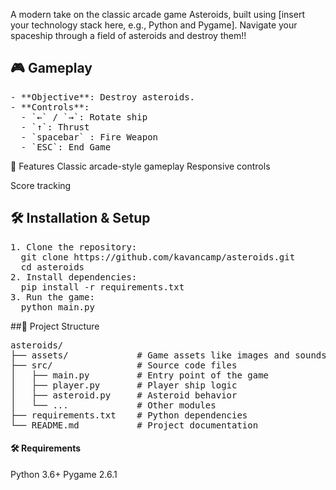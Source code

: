 A modern take on the classic arcade game Asteroids, built using [insert your technology stack here, e.g., Python and Pygame]. Navigate your spaceship through a field of asteroids and destroy them!!

## 🎮 Gameplay
<pre>
- **Objective**: Destroy asteroids.
- **Controls**:
  - `←` / `→`: Rotate ship
  - `↑`: Thrust
  - `spacebar` : Fire Weapon
  - `ESC`: End Game
</pre>

🚀 Features
Classic arcade-style gameplay
Responsive controls

Score tracking


## 🛠 Installation & Setup
<pre>
1. Clone the repository:
  git clone https://github.com/kavancamp/asteroids.git
  cd asteroids
2. Install dependencies:
  pip install -r requirements.txt
3. Run the game:
  python main.py
</pre>
##📁 Project Structure
<pre>
asteroids/
├── assets/             # Game assets like images and sounds
├── src/                # Source code files
│   ├── main.py         # Entry point of the game
│   ├── player.py       # Player ship logic
│   ├── asteroid.py     # Asteroid behavior
│   └── ...             # Other modules
├── requirements.txt    # Python dependencies
└── README.md           # Project documentation
</pre>

#### 🛠 Requirements
Python 3.6+
Pygame 2.6.1
